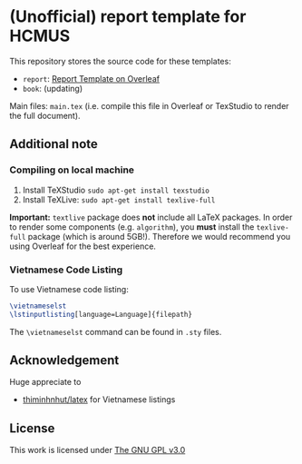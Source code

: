 # (Unofficial) report template for HCMUS

This repository stores the source code for these templates:

- `report`: [Report Template on Overleaf](https://www.overleaf.com/latex/templates/hcmus-report-template/zyrhmsxynwqs)
- `book`: (updating)

Main files: `main.tex` (i.e. compile this file in Overleaf or TexStudio to render the full document).

## Additional note

### Compiling on local machine

1. Install TeXStudio `sudo apt-get install texstudio`
2. Install TeXLive: `sudo apt-get install texlive-full`

**Important:** `textlive` package does **not** include all LaTeX packages. In order to render some components (e.g. `algorithm`), you **must** install the `texlive-full` package (which is around 5GB!). Therefore we would recommend you using Overleaf for the best experience.

### Vietnamese Code Listing

To use Vietnamese code listing:

```tex
\vietnameselst
\lstinputlisting[language=Language]{filepath}
```

The `\vietnameselst` command can be found in `.sty` files.

## Acknowledgement

Huge appreciate to

- [thiminhnhut/latex](https://github.com/thiminhnhut/latex) for Vietnamese listings

## License

This work is licensed under [The GNU GPL v3.0](LICENSE)
